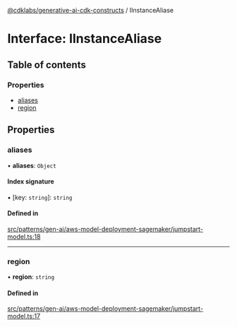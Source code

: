 [@cdklabs/generative-ai-cdk-constructs](../README.md) / IInstanceAliase

# Interface: IInstanceAliase

## Table of contents

### Properties

- [aliases](IInstanceAliase.md#aliases)
- [region](IInstanceAliase.md#region)

## Properties

### aliases

• **aliases**: `Object`

#### Index signature

▪ [key: `string`]: `string`

#### Defined in

[src/patterns/gen-ai/aws-model-deployment-sagemaker/jumpstart-model.ts:18](https://github.com/jstrunk/generative-ai-cdk-constructs/blob/9d5b641/src/patterns/gen-ai/aws-model-deployment-sagemaker/jumpstart-model.ts#L18)

___

### region

• **region**: `string`

#### Defined in

[src/patterns/gen-ai/aws-model-deployment-sagemaker/jumpstart-model.ts:17](https://github.com/jstrunk/generative-ai-cdk-constructs/blob/9d5b641/src/patterns/gen-ai/aws-model-deployment-sagemaker/jumpstart-model.ts#L17)
